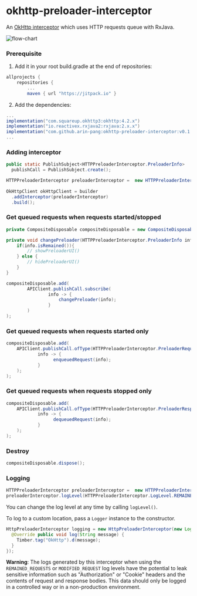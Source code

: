 # okhttp-preloader-interceptor
An [OkHttp interceptor][interceptors] which uses HTTP requests queue with RxJava.


![flow-chart](https://user-images.githubusercontent.com/20806960/73333955-a64c9180-42ae-11ea-82c3-25d1da297cd6.png)

### Prerequisite
1. Add it in your root build.gradle at the end of repositories:
```groovy
allprojects {
    repositories {
    	...
        maven { url "https://jitpack.io" }
```

2. Add the dependencies:
```groovy
...
implementation("com.squareup.okhttp3:okhttp:4.2.x")  
implementation("io.reactivex.rxjava2:rxjava:2.x.x")
implementation("com.github.arin-pang:okhttp-preloader-interceptor:v0.1.0")
...
```


### Adding interceptor
```java
public static PublishSubject<HTTPPreloaderInterceptor.PreloaderInfo> 
  publishCall = PublishSubject.create();

HTTPPreloaderInterceptor preloaderInterceptor =  new HTTPPreloaderInterceptor(publishCall); 
 
OkHttpClient okHttpClient = builder  
  .addInterceptor(preloaderInterceptor)  
  .build();  
```

### Get queued requests when requests started/stopped
```java
private CompositeDisposable compositeDisposable = new CompositeDisposable();

private void changePreloader(HTTPPreloaderInterceptor.PreloaderInfo info){  
    if(info.isRemained()){  
        // showPreloaderUI()  
    } else {  
        // hidePreloaderUI()
    }  
}

compositeDisposable.add(  
        APIClient.publishCall.subscribe(  
                info -> {  
                    changePreloader(info);  
                }  
        )  
);
```

### Get queued requests when requests started only
```java
compositeDisposable.add(  
	APIClient.publishCall.ofType(HTTPPreloaderInterceptor.PreloaderRequest.class).subscribe(  
	        info -> {  
				  enqueuedRequest(info);
	        }  
	);
);
```

### Get queued requests when requests stopped only
```java
compositeDisposable.add(  
	APIClient.publishCall.ofType(HTTPPreloaderInterceptor.PreloaderResponse.class).subscribe(  
	        info -> {  
				  dequeuedRequest(info);
	        }
	);
);
```

### Destroy
```java
compositeDisposable.dispose();
```


###  Logging
```java
HTTPPreloaderInterceptor preloaderInterceptor =  new HTTPPreloaderInterceptor(publishCallCount);  
preloaderInterceptor.logLevel(HTTPPreloaderInterceptor.LogLevel.REMAINED_REQUESTS_COUNT);  
```

You can change the log level at any time by calling `logLevel()`.

To log to a custom location, pass a `Logger` instance to the constructor.
```java
HttpPreloaderInterceptor logging = new HttpPreloaderInterceptor(new Logger() {
  @Override public void log(String message) {
    Timber.tag("OkHttp").d(message);
  }
});
```

**Warning**: The logs generated by this interceptor when using the `REMAINED_REQUESTS` or `MODIFIED_REQUEST` log levels have the potential to leak sensitive information such as "Authorization" or "Cookie" headers and the contents of request and response bodies. This data should only be logged in a controlled way or in a non-production environment.


[interceptors]: https://square.github.io/okhttp/interceptors/
